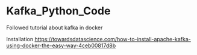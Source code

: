 # Kafka_Python_Code
Followed tutorial about kafka in docker

Installation
https://towardsdatascience.com/how-to-install-apache-kafka-using-docker-the-easy-way-4ceb00817d8b

